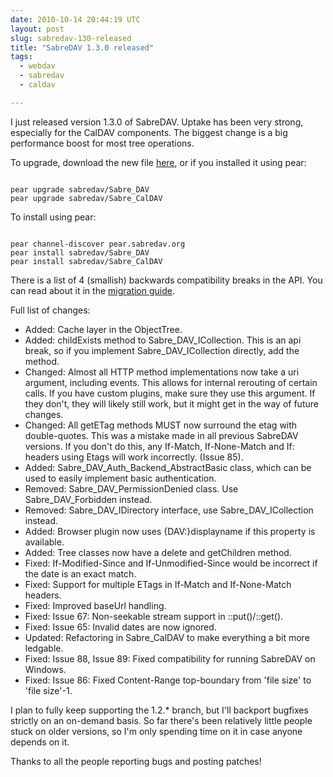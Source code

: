 ```yaml
---
date: 2010-10-14 20:44:19 UTC
layout: post
slug: sabredav-130-released
title: "SabreDAV 1.3.0 released"
tags:
  - webdav
  - sabredav
  - caldav

---
```

<p>I just released version 1.3.0 of SabreDAV. Uptake has been very strong, especially for the CalDAV components. The biggest change is a big performance boost for most tree operations.</p>

<p>To upgrade, download the new file <a href="http://code.google.com/p/sabredav/downloads/list">here</a>, or if you installed it using pear:</p>

```

pear upgrade sabredav/Sabre_DAV
pear upgrade sabredav/Sabre_CalDAV

```

<p>To install using pear:</p>

```

pear channel-discover pear.sabredav.org
pear install sabredav/Sabre_DAV
pear install sabredav/Sabre_CalDAV 

```

<p>There is a list of 4 (smallish) backwards compatibility breaks in the API. You can read about it in the <a href="http://code.google.com/p/sabredav/wiki/Migrating1_2to1_3">migration guide</a>.</p>

<p>Full list of changes:</p>

<ul>
<li>Added: Cache layer in the ObjectTree.</li>
<li>Added: childExists method to Sabre_DAV_ICollection. This is an api break, so if you implement Sabre_DAV_ICollection directly, add the method.</li>
<li>Changed: Almost all HTTP method implementations now take a uri argument, including events. This allows for internal rerouting of certain calls. If you have custom plugins, make sure they use this argument. If they don't, they will likely still work, but it might get in the way of future changes.</li>
<li>Changed: All getETag methods MUST now surround the etag with double-quotes. This was a mistake made in all previous SabreDAV versions. If you don't do this, any If-Match, If-None-Match and If: headers using Etags will work incorrectly. (Issue 85). </li>
<li>Added: Sabre_DAV_Auth_Backend_AbstractBasic class, which can be used to easily implement basic authentication.</li>
<li>Removed: Sabre_DAV_PermissionDenied class. Use Sabre_DAV_Forbidden instead.</li>
<li>Removed: Sabre_DAV_IDirectory interface, use Sabre_DAV_ICollection instead. </li>
<li>Added: Browser plugin now uses {DAV:}displayname if this property is available.</li>
<li>Added: Tree classes now have a delete and getChildren method.</li>
<li>Fixed: If-Modified-Since and If-Unmodified-Since would be incorrect if the date is an exact match.</li>
<li>Fixed: Support for multiple ETags in If-Match and If-None-Match headers.</li>
<li>Fixed: Improved baseUrl handling.</li>
<li>Fixed: Issue 67: Non-seekable stream support in ::put()/::get().</li>
<li>Fixed: Issue 65: Invalid dates are now ignored.</li>
<li>Updated: Refactoring in Sabre_CalDAV to make everything a bit more ledgable.</li>
<li>Fixed: Issue 88, Issue 89: Fixed compatibility for running SabreDAV on Windows.</li>
<li>Fixed: Issue 86: Fixed Content-Range top-boundary from 'file size' to 'file size'-1. </li>
</ul>

<p>I plan to fully keep supporting the 1.2.* branch, but I'll backport bugfixes strictly on an on-demand basis. So far there's been relatively little people stuck on older versions, so I'm only spending time on it in case anyone depends on it.</p>

<p>Thanks to all the people reporting bugs and posting patches!</p>
